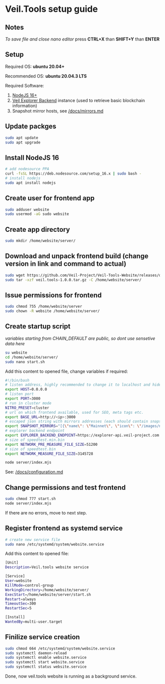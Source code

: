 # Veil.Tools setup guide
## Notes
*To save file and close nano editor* press **CTRL+X** than **SHIFT+Y** than **ENTER**

## Setup
Required OS: **ubuntu 20.04+**

Recommended OS: **ubuntu 20.04.3 LTS**

Required Software:
1. [NodeJS 16+](https://nodejs.org/en/)
2. [Veil Explorer Backend](https://github.com/steel97/veil-explorer) instance (used to retrieve basic blockchain information)
3. Snapshot mirror hosts, see [/docs/mirrors.md](/docs/mirrors.md)

## Update packges
```bash
sudo apt update
sudo apt upgrade
```

## Install NodeJS 16
```bash
# add nodesource PPA
curl -fsSL https://deb.nodesource.com/setup_16.x | sudo bash -
# install nodejs
sudo apt install nodejs
```

## Create user for frontend app
```bash
sudo adduser website
sudo usermod -aG sudo website
```

## Create app directory
```bash
sudo mkdir /home/website/server/
```

## Download and unpack frontend build (change version in link and command to actual)
```bash
sudo wget https://github.com/Veil-Project/Veil-Tools-Website/releases/download/latest/veil.tools-1.1.0.tar.gz
sudo tar -xzf veil.tools-1.0.0.tar.gz -C /home/website/server/
```

## Issue permissions for frontend
```bash
sudo chmod 755 /home/website/server
sudo chown -R website /home/website/server/
```

## Create startup script
*variables starting from CHAIN_DEFAULT are public, so dont use sensetive data here*
```bash
su website
cd /home/website/server/
sudo nano start.sh
```
Add this content to opened file, change variables if required:
```bash
#!/bin/bash
# listen address, highly recommended to change it to localhost and hide nuxt server behind nginx proxy for example
export HOST=0.0.0.0
# listen port
export PORT=3000
# run in cluster mode
NITRO_PRESET=cluster
# url on which frontend available, used for SEO, meta tags etc.
export BASE_URL=http://<ip>:3000
# escaped json string with mirrors addresses (each should contain snapshot.json speedtest.min.bin and speedtest.bin, also sha256 hashes in txt and snapshots)
export SNAPSHOT_MIRRORS="[{\"name\": \"Mainnet\", \"icon\": \"/images/networks/mainnet.svg\", \"mirrors\": [{\"name\": \"NA1\", \"path\": \"https://mirror-na1.veil.tools/\"}, {\"name\": \"NA2\", \"path\": \"https://mirror-na2.veil.tools/\"},{\"name\": \"EU1\", \"path\": \"https://mirror-eu1.veil.tools/\"}, {\"name\": \"EU2\", \"path\": \"https://mirror-eu2.veil.tools/\"}]}, {\"name\": \"Testnet\", \"icon\": \"/images/networks/testnet.svg\", \"mirrors\": [{\"name\": \"NA1\", \"path\": \"https://mirror-na1.veil.tools/testnet/\"}, {\"name\": \"NA2\", \"path\": \"https://mirror-na2.veil.tools/testnet/\"},{\"name\": \"EU1\", \"path\": \"https://mirror-eu1.veil.tools/testnet/\"}, {\"name\": \"EU2\", \"path\": \"https://mirror-eu2.veil.tools/testnet/\"}]}]"
# explorer backend endpoint
export EXPLORER_BACKEND_ENDPOINT=https://explorer-api.veil-project.com
# size of speedtest.min.bin
export NETWORK_PRE_MEASURE_FILE_SIZE=51200
# size of speedtest.bin
export NETWORK_MEASURE_FILE_SIZE=3145728

node server/index.mjs
```
See: [/docs/configuration.md](/docs/configuration.md)

## Change permissions and test frontend
```bash
sudo chmod 777 start.sh
node server/index.mjs
```
If there are no errors, move to next step.

## Register frontend as systemd service
```bash
# create new service file
sudo nano /etc/systemd/system/website.service
```

Add this content to opened file:
```bash
[Unit]
Description=Veil.tools website service

[Service]
User=website
KillMode=control-group
WorkingDirectory=/home/website/server/
ExecStart=/home/website/server/start.sh
Restart=always
TimeoutSec=300
RestartSec=5

[Install]
WantedBy=multi-user.target
```

## Finilize service creation
```bash
sudo chmod 664 /etc/systemd/system/website.service
sudo systemctl daemon-reload
sudo systemctl enable website.service
sudo systemctl start website.service
sudo systemctl status website.service
```

Done, now veil.tools website is running as a background service.